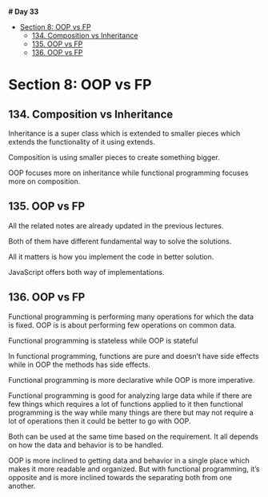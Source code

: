 **# Day 33**

- [Section 8: OOP vs FP](#section-8-oop-vs-fp)
  - [134. Composition vs Inheritance](#134-composition-vs-inheritance)
  - [135. OOP vs FP](#135-oop-vs-fp)
  - [136. OOP vs FP](#136-oop-vs-fp)

# Section 8: OOP vs FP

## 134. Composition vs Inheritance

Inheritance is a super class which is extended to smaller pieces which extends the functionality of it using extends.

Composition is using smaller pieces to create something bigger.

OOP focuses more on inheritance while functional programming focuses more on composition.

## 135. OOP vs FP

All the related notes are already updated in the previous lectures.

Both of them have different fundamental way to solve the solutions.

All it matters is how you implement the code in better solution.

JavaScript offers both way of implementations.

## 136. OOP vs FP

Functional programming is performing many operations for which the data is fixed. OOP is is about performing few operations on common data.

Functional programming is stateless while OOP is stateful

In functional programming, functions are pure and doesn’t have side effects while in OOP the methods has side effects.

Functional programming is more declarative while OOP is more imperative.

Functional programming is good for analyzing large data while if there are few things which requires a lot of functions applied to it then functional programming is the way while many things are there but may not require a lot of operations then it could be better to go with OOP.

Both can be used at the same time based on the requirement. It all depends on how the data and behavior is to be handled.

OOP is more inclined to getting data and behavior in a single place which makes it more readable and organized. But with functional programming, it’s opposite and is more inclined towards the separating both from one another.
